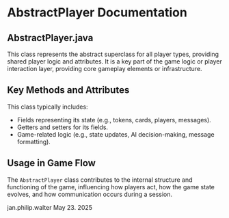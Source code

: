 # AbstractPlayer Documentation

## AbstractPlayer.java

This class represents the abstract superclass for all player types, providing shared player logic and attributes. It is a key part of the game logic or player interaction layer, providing core gameplay elements or infrastructure.

## Key Methods and Attributes

This class typically includes:
- Fields representing its state (e.g., tokens, cards, players, messages).
- Getters and setters for its fields.
- Game-related logic (e.g., state updates, AI decision-making, message formatting).

## Usage in Game Flow

The `AbstractPlayer` class contributes to the internal structure and functioning of the game, influencing how players act, how the game state evolves, and how communication occurs during a session.

jan.philip.walter May 23. 2025

